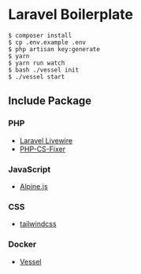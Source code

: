 # Laravel Boilerplate

```
$ composer install
$ cp .env.example .env
$ php artisan key:generate
$ yarn
$ yarn run watch
$ bash ./vessel init
$ ./vessel start
```


## Include Package

### PHP

- [Laravel Livewire](https://github.com/livewire/livewire)
- [PHP-CS-Fixer](https://github.com/FriendsOfPHP/PHP-CS-Fixer)

### JavaScript

- [Alpine.js](https://github.com/alpinejs/alpine)

### CSS

- [tailwindcss](https://github.com/tailwindcss/tailwindcss)

### Docker

- [Vessel](https://github.com/shipping-docker/vessel)
